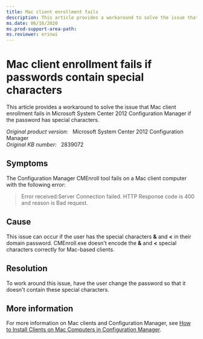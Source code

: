 ```yaml
---
title: Mac client enrollment fails
description: This article provides a workaround to solve the issue that Configuration Manager CMEnroll tool fails on a Mac client computer.
ms.date: 06/16/2020
ms.prod-support-area-path: 
ms.reviewer: erinwi
---
```

# Mac client enrollment fails if passwords contain special characters

This article provides a workaround to solve the issue that Mac client enrollment fails in Microsoft System Center 2012 Configuration Manager if the password has special characters.

_Original product version:_ &nbsp; Microsoft System Center 2012 Configuration Manager  
_Original KB number:_ &nbsp; 2839072

## Symptoms

The Configuration Manager CMEnroll tool fails on a Mac client computer with the following error:

> Error received:Server Connection failed. HTTP Response code is 400 and reason is Bad request.

## Cause

This issue can occur if the user has the special characters **&** and **<** in their domain password. CMEnroll.exe doesn't encode the **&** and **<** special characters correctly for Mac-based clients.

## Resolution

To work around this issue, have the user change the password so that it doesn't contain these special characters.

## More information

For more information on Mac clients and Configuration Manager, see [How to Install Clients on Mac Computers in Configuration Manager](/previous-versions/system-center/system-center-2012-R2/jj591553(v=technet.10)).
